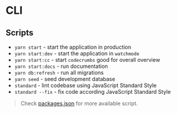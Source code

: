 CLI
===

Scripts
-------

- `yarn start` - start the application in production
- `yarn start:dev` - start the application in `watchmode`
- `yarn start:cc` - start `codecrumbs` good for overall overview
- `yarn start:docs` - run documentation
- `yarn db:refresh` - run all migrations
- `yarn seed` - seed development database
- `standard` - lint codebase using JavaScript Standard Style
- `standard --fix` - fix code according JavaScript Standard Style

> Check [packages.json](../../package.json) for more available script.
